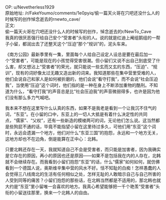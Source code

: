 
OP: u/Nevetherless1929  
原始地址: /r/FakeYoumo/comments/1e0pyiq/偷一篇天火哥在穴吧还没什么人的时候写的创作悼念逝去的rnewto_cave/  
正文:  
偷一篇天火哥在穴吧还没什么人的时候写的创作，悼念逝去的r/NewTo_Cave  
我真的很厌恶强行给自己安个“受害者”头衔的人。说的就是红迪上阉组鹅组的一帮子小留，都润出去了还整天这个“压迫”那个“规训”的，泥头车来。

《南方公园》最新季里有一集，里面每个人给自己设定人设总是要在最后加一个“受害者”，可能是现在的小孩觉得受害很潮。但小留们又说不出自己到底受了什么害，却又想沾上“受害者”的荣光，就只能说一些玄而又玄的东西，“压迫”、“规训”，现有的词好像太过无趣又造出新的词来。我知道那些在集中营里受难的人，他们会说自己和家人是如何被折磨的，他们会说“看守打我”，而不会说“社会压迫我”，当使用“压迫”这个词时，他们指的是一种在身上不断添加重物的酷刑。不知道为什么，“看守打我”的声音总是比“社会压迫我”的声音微弱得多，也许是因为他们没有那么多力气喊吧。

我本来不想在这里写什么认真的东西，如果不是我老是看到一个让我沉不住气的词，“东亚”。在小留的口中，东亚上的一切人大抵是有着什么决定性的共同点，“儒家”、“父权”，还有一些新造的模棱两可的词，无论他们怎么说。这当然都是些狗屁不通的话，毕竟不能指望小留在这里待过多久，可他们用“东亚”这个词时，永远会遗漏一个地方，他们对什么“东亚三国”的抱怨，永远和一个地方无关，这地方却也不在边角，倒是能算在正中心：北韩。

只要北韩还存在一天，我就知道自己不会是受害者，而只能是加害者，因为我确实是它存在的原因，再小的原因也还是原因——如果不是包括我在内的人存在，北韩就不会继续存在。而我看到小留们抱怨“东亚”的话，什么“儒家”如何如何，就仿佛看到一个德国人说，奥斯维辛集中营的风水不好。恬不知耻的白痴！怎样愚蠢的人会觉得三八线南北的生活有任何相似之处，怎样无耻的人敢暗示自己与自己所害的人受到同等的痛苦？小留们抱怨的那些话，在北韩当然都是不适用的，那北韩也就大约是“东亚”里小留唯一会喜欢的地方。我真心希望能够把一千个艳羡“受害者”头衔的小留送往那里，换来一个北韩人的自由。
